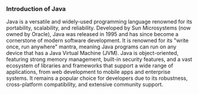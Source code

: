 ### Introduction of Java
Java is a versatile and widely-used programming language renowned for its portability, scalability, and reliability. Developed by Sun Microsystems (now owned by Oracle), Java was released in 1995 and has since become a cornerstone of modern software development. It is renowned for its "write once, run anywhere" mantra, meaning Java programs can run on any device that has a Java Virtual Machine (JVM). Java is object-oriented, featuring strong memory management, built-in security features, and a vast ecosystem of libraries and frameworks that support a wide range of applications, from web development to mobile apps and enterprise systems. It remains a popular choice for developers due to its robustness, cross-platform compatibility, and extensive community support.
